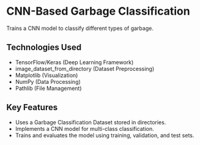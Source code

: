 # CNN-Based Garbage Classification
Trains a CNN model to classify different types of garbage.

## Technologies Used
- TensorFlow/Keras (Deep Learning Framework)
- image_dataset_from_directory (Dataset Preprocessing)
- Matplotlib (Visualization)
- NumPy (Data Processing)
- Pathlib (File Management)

## Key Features
- Uses a Garbage Classification Dataset stored in directories.
- Implements a CNN model for multi-class classification.
- Trains and evaluates the model using training, validation, and test sets.